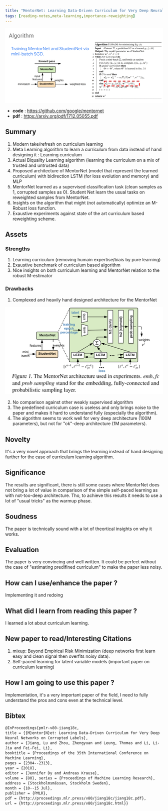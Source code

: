 ```yaml
---
title: "MentorNet: Learning Data-Driven Curriculum for Very Deep Neural Networks on Corrupted Labels (MentorNet)"
tags: [reading-notes,meta-learning,importance-reweighting]
---
```


<p align="center">

![MentorNet](/figures/mentornet.gif)

</p>

* **code** : https://github.com/google/mentornet
* **pdf** : https://arxiv.org/pdf/1712.05055.pdf

## Summary

1. Modern take/refresh on curriculum learning
2. Meta Learning algorithm to learn a curriculum from data instead of hand designing it : Learning curriculum
3. Actual Biquality Learning algorithm (learning the curriculum on a mix of trusted and untrusted data)
4. Proposed architecture of MentorNet (model that represent the learned curriculum) with bidirection LSTM (for loss evolution and memory) and MLP
5. MentorNet learned as a supervised classification task (clean samples as 1, corrupted samples as 0). Student Net learn the usual tasks on reweighted samples from MentorNet.
6. Insights on the algorithm that might (not automatically) optimize an M-Robust loss function.
7. Exaustive experiments against state of the art curriculum based reweighting scheme.

<!--truncate-->

## Assets

### Strengths

1. Learning curriculum (removing humain expertise/biais by pure learning)
2. Exaustive benchmark of curriculum based algorithm
3. Nice insights on both curriculum learning and MentorNet relation to the robust M-estimator

### Drawbacks

1. Complexed and heavily hand designed architecture for the MentorNet

![MentorNetArchitecture](/figures/mentornet-architecture.png)

2. No comparison against other weakly supervised algorithm
3. The predefined curriculum case is useless and only brings noise to the paper and makes it hard to understand fully (especially the algorithm).
4. The algorithm seems to work well for very deep architecture (100M parameters), but not for "ok"-deep architecture (1M parameters).

## Novelty

It's a very novel approach that brings the learning instead of hand designing further for the case of curriculum learning algorithm.

## Significance

The results are significant, there is still some cases where MentorNet does not bring a lot of value in comparison of the simple self-paced learning as with not-too-deep architecture. Tho, to achieve this results it needs to use a lot of "usual tricks" as the warmup phase.

## Soudness

The paper is technically sound with a lot of theortical insights on why it works.

## Evaluation

The paper is very convincing and well written. It could be perfect without the case of "estimating predifined curriculum" to make the paper less noisy.

## How can I use/enhance the paper ?

Implementing it and redoing

## What did I learn from reading this paper ?

I learned a lot about curriculum learning.

## New paper to read/Interesting Citations

1. mixup: Beyond Empirical Risk Minimization (deep networks first learn easy and clean signal then overfits noisy data).
2. Self-paced learning for latent variable models (important paper on curriculum learning)

## How I am going to use this paper ?

Implementation, it's a very important paper of the field, I need to fully understand the pros and cons even at the technical level.

## Bibtex

```
@InProceedings{pmlr-v80-jiang18c, 
title = {{M}entor{N}et: Learning Data-Driven Curriculum for Very Deep Neural Networks on Corrupted Labels}, 
author = {Jiang, Lu and Zhou, Zhengyuan and Leung, Thomas and Li, Li-Jia and Fei-Fei, Li}, 
booktitle = {Proceedings of the 35th International Conference on Machine Learning},
pages = {2304--2313}, 
year = {2018}, 
editor = {Jennifer Dy and Andreas Krause}, 
volume = {80}, series = {Proceedings of Machine Learning Research}, 
address = {Stockholmsmässan, Stockholm Sweden}, 
month = {10--15 Jul}, 
publisher = {PMLR}, 
pdf = {http://proceedings.mlr.press/v80/jiang18c/jiang18c.pdf}, 
url = {http://proceedings.mlr.press/v80/jiang18c.html}}
```
